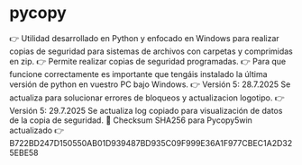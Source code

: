 # pycopy
👉 Utilidad desarrollado en Python y enfocado en Windows para realizar copias de seguridad para sistemas de archivos con carpetas y comprimidas en zip. 
👉 Permite realizar copias de seguridad programadas. 
👉 Para que funcione correctamente es importante que tengáis instalado la última versión de python en vuestro PC bajo Windows.
👉 Versión 5: 28.7.2025 Se actualiza para solucionar errores de bloqueos y actualizacion logotipo.
👉 Versión 5: 29.7.2025 Se actualiza log copiado para visualización de datos de la copia de seguridad.
🪪 Checksum SHA256 para Pycopy5win actualizado 👉 B722BD247D150550AB01D939487BD935C09F999E36A1F977CBEC1A2D325EBE58

